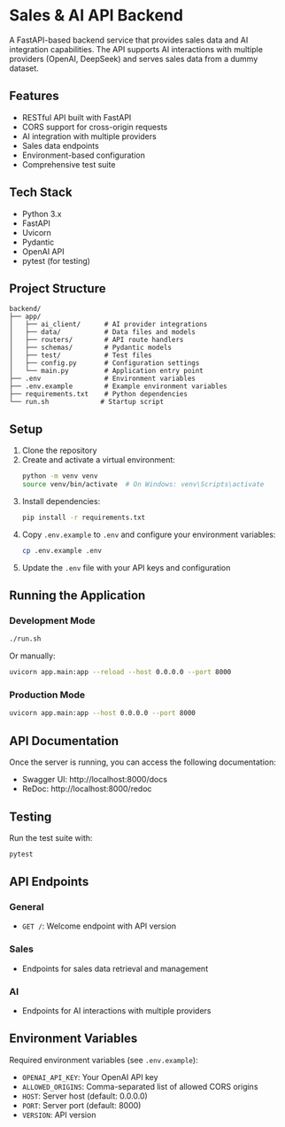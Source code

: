 # Sales & AI API Backend

A FastAPI-based backend service that provides sales data and AI integration capabilities. The API supports AI interactions with multiple providers (OpenAI, DeepSeek) and serves sales data from a dummy dataset.

## Features

- RESTful API built with FastAPI
- CORS support for cross-origin requests
- AI integration with multiple providers
- Sales data endpoints
- Environment-based configuration
- Comprehensive test suite

## Tech Stack

- Python 3.x
- FastAPI
- Uvicorn
- Pydantic
- OpenAI API
- pytest (for testing)

## Project Structure

```
backend/
├── app/
│   ├── ai_client/      # AI provider integrations
│   ├── data/           # Data files and models
│   ├── routers/        # API route handlers
│   ├── schemas/        # Pydantic models
│   ├── test/           # Test files
│   ├── config.py       # Configuration settings
│   └── main.py         # Application entry point
├── .env                # Environment variables
├── .env.example        # Example environment variables
├── requirements.txt    # Python dependencies
└── run.sh             # Startup script
```

## Setup

1. Clone the repository
2. Create and activate a virtual environment:
   ```bash
   python -m venv venv
   source venv/bin/activate  # On Windows: venv\Scripts\activate
   ```
3. Install dependencies:
   ```bash
   pip install -r requirements.txt
   ```
4. Copy `.env.example` to `.env` and configure your environment variables:
   ```bash
   cp .env.example .env
   ```
5. Update the `.env` file with your API keys and configuration

## Running the Application

### Development Mode

```bash
./run.sh
```

Or manually:

```bash
uvicorn app.main:app --reload --host 0.0.0.0 --port 8000
```

### Production Mode

```bash
uvicorn app.main:app --host 0.0.0.0 --port 8000
```

## API Documentation

Once the server is running, you can access the following documentation:

- Swagger UI: http://localhost:8000/docs
- ReDoc: http://localhost:8000/redoc

## Testing

Run the test suite with:

```bash
pytest
```

## API Endpoints

### General
- `GET /`: Welcome endpoint with API version

### Sales
- Endpoints for sales data retrieval and management

### AI
- Endpoints for AI interactions with multiple providers

## Environment Variables

Required environment variables (see `.env.example`):
- `OPENAI_API_KEY`: Your OpenAI API key
- `ALLOWED_ORIGINS`: Comma-separated list of allowed CORS origins
- `HOST`: Server host (default: 0.0.0.0)
- `PORT`: Server port (default: 8000)
- `VERSION`: API version
